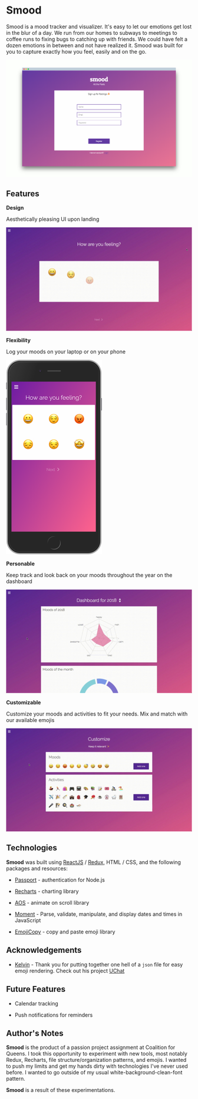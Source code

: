 # Smood

Smood is a mood tracker and visualizer. It's easy to let our emotions get lost in the blur of a day. We run from our homes to subways to meetings to coffee runs to fixing bugs to catching up with friends. We could have felt a dozen emotions in between and not have realized it. Smood was built for you to capture exactly how you feel, easily and on the go. 

![Signup](./assets/register-screely.png)

## Features 

**Design**

Aesthetically pleasing UI upon landing 

![Home](./assets/home.gif)

**Flexibility**

Log your moods on your laptop or on your phone 

<img src="./assets/home-mobile.png" width=260/>

**Personable**

Keep track and look back on your moods throughout the year on the dashboard 

![Dashboard](./assets/dashboard.gif)

**Customizable**

Customize your moods and activities to fit your needs. Mix and match with our available emojis 

![Customize](./assets/customize.gif)

## Technologies 

**Smood** was built using [ReactJS](https://reactjs.org/) / [Redux](https://redux.js.org/), HTML / CSS, and the following packages and resources: 

* [Passport](http://www.passportjs.org/) - authentication for Node.js

* [Recharts](http://recharts.org/#/en-US/) - charting library 

* [AOS](https://michalsnik.github.io/aos/) - animate on scroll library 

* [Moment](https://www.npmjs.com/package/moment) - Parse, validate, manipulate, and display dates and times in JavaScript

* [EmojiCopy](https://www.emojicopy.com/) - copy and paste emoji library

## Acknowledgements 

* [Kelvin](https://github.com/kelvinrod9331) - Thank you for putting together one hell of a `json` file for easy emoji rendering. Check out his project [UChat](https://github.com/KelvinRod9331/uchat) 


## Future Features 

* Calendar tracking 

* Push notifications for reminders 

## Author's Notes  

**Smood** is the product of a passion project assignment at Coalition for Queens. I took this opportunity to experiment with new tools, most notably Redux, Recharts, file structure/organization patterns, and emojis. I wanted to push my limits and get my hands dirty with technologies I've never used before. I wanted to go outside of my usual white-background-clean-font pattern. 

**Smood** is a result of these experimentations. 